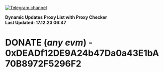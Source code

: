 [![Telegram channel](https://img.shields.io/endpoint?url=https://runkit.io/damiankrawczyk/telegram-badge/branches/master?url=https://t.me/n4z4v0d)](https://t.me/n4z4v0d) 

**Dynamic Updates Proxy List with Proxy Checker**  
**Last Updated: 17.12.23 06:47**

# DONATE (_any evm_) - 0xDEADf12DE9A24b47Da0a43E1bA70B8972F5296F2
